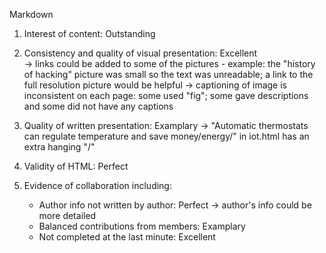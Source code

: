 Markdown

1. Interest of content: Outstanding 

2. Consistency and quality of visual presentation: Excellent  
    -> links could be added to some of the pictures - example: the "history of hacking" picture was small so the text was unreadable; a link to the full resolution picture would be helpful
    -> captioning of image is inconsistent on each page: some used "fig"; some gave descriptions and some did not have any captions 

3. Quality of written presentation: Examplary
    -> "Automatic thermostats can regulate temperature and save money/energy/" in iot.html has an extra hanging "/"

4. Validity of HTML: Perfect

5. Evidence of collaboration including: 
    - Author info not written by author: Perfect
        -> author's info could be more detailed 
    - Balanced contributions from members: Examplary
    - Not completed at the last minute: Excellent